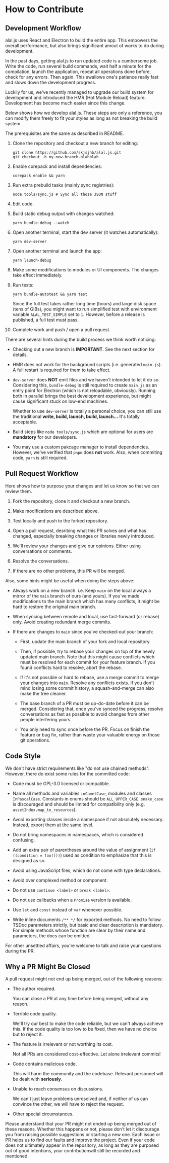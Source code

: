 # How to Contribute

## Development Workflow

alal.js uses React and Electron to build the entire app. This empowers the overall performance, but also brings significant amout of works to do during development.

In the past days, getting alal.js to run updated code is a cumbersome job. Write the code, run several build commands, wait half a minute for the compilation, launch the application, repeat all operations done before, check for any errors. Then again. This swallows one's patience really fast and slows down the development progress.

Luckliy for us, we've recently managed to upgrade our build system for development and introduced the HMR (Hot Module Reload) feature. Development has become much easier since this change.

Below shows how we develop alal.js. These steps are only a reference, you can modify them freely to fit your styles as long as not breaking the build system.

The prerequisites are the same as described in README.

1. Clone the repository and checkout a new branch for editing:
   
   ```shell
   git clone https://github.com/skjsjhb/alal.js.git
   git checkout -b my-new-branch-blahblah
   ```

2. Enable corepack and install dependencies:
   
   ```shell
   corepack enable && yarn
   ```

3. Run extra prebuild tasks (mainly sync registries):
   
   ```shell
   node tools/sync.js # Sync all those JSON stuff
   ```

4. Edit code.

5. Build static debug output with changes watched:
   
   ```shell
   yarn bundle-debug --watch
   ```

6. Open another terminal, start the dev server (it watches automatically):
   
   ```shell
   yarn dev-server
   ```

7. Open another terminal and launch the app:
   
   ```shell
   yarn launch-debug
   ```

8. Make some modifications to modules or UI components. The changes take effect immediately.

9. Run tests:
   
   ```shell
   yarn bundle-autotest && yarn test
   ```
   
   Since the full test takes rather long time (hours) and large disk space (tens of GiBs), you might want to run simplified test with environment variable `ALAL_TEST_SIMPLE` set to `1`. However, before a release is published, a full test must pass.

10. Complete work and push / open a pull request.

There are several hints during the build process we think worth noticing:

- Checking out a new branch is **IMPORTANT**. See the next section for details.

- HMR does not work for the background scripts (i.e. generated `main.js`). A full restart is required for them to take effect.

- `dev-server` does **NOT** emit files and we haven't intended to let it do so. Considering this, `bundle-debug` is still required to create `main.js` as an entry point for Electron (which is not reloadable, obviously). Running both in parallel brings the best development experience, but might cause significant stuck on low-end machines.
  
  Whether to use `dev-server` is totally a personal choice, you can still use the traditional **write, build, launch, build, launch...** It's totally acceptable.

- Build steps like `node tools/sync.js` which are optional for users are **mandatory** for our developers.

- You may use a custom pakcage manager to install dependencies. However, we've verified that `pnpm` does **not** work. Also, when commiting code, `yarn` is still required.

## Pull Request Workflow

Here shows how to purpose your changes and let us know so that we can review them.

1. Fork the repository, clone it and checkout a new branch.

2. Make modifications are described above.

3. Test locally and push to the forked repository.

4. Open a pull request, desribing what this PR solves and what has changed, especially breaking changes or libraries newly introduced.

5. We'll review your changes and give our opinions. Either using conversations or comments.

6. Resolve the conversations.

7. If there are no other problems, this PR will be merged.

Also, some hints might be useful when doing the steps above:

- Always work on a new branch. i.e. Keep `main` on the local always a mirror of the `main` branch of ours (and yours). If you've made modifications to the main branch which has many conflicts, it might be hard to restore the original main branch.

- When syncing between remote and local, use fast-forward (or rebase) only. Avoid creating redundant merge commits.

- If there are changes to `main` since you've checked-out your branch:
  
  - First, update the main branch of your fork and local repository.
  
  - Then, if possible, try to rebase your changes on top of the newly updated main branch. Note that this might cause conflicts which must be resolved for each commit for your feature branch. If you found conflicts hard to resolve, abort the rebase.
  
  - If it's not possible or hard to rebase, use a merge commit to merge your changes into `main`. Resolve any conflicts exists. If you don't mind losing some commit history, a squash-and-merge can also make the tree cleaner.
  
  - The base branch of a PR must be up-do-date before it can be merged. Considering that, once you've synced the progress, resolve conversations as fast as possible to avoid changes from other people interfering yours.
  
  - You only need to sync once before the PR. Focus on finish the feature or bug fix, rather than waste your valuable energy on those git operations.

## Code Style

We don't have strict requirements like "do not use chained methods". However, there do exist some rules for the committed code:

- Code must be GPL-3.0 licensed or compatible.

- Name all methods and variables `inCamelCase`, modules and classes `InPascalCase`. Constants in enums should be `ALL_UPPER_CASE`. `snake_case` is discouraged and should be limited for compatibility only (e.g. `assetIndex.map_to_resources`).

- Avoid exporting classes inside a namespace if not absolutely necessary. Instead, export them at the same level.

- Do not bring namespaces in namespaces, which is considered confusing.

- Add an extra pair of parentheses around the value of assignment (`if ((condition = foo()))`) used as condition to emphasize that this is designed as so.

- Avoid using JavaScript files, which do not come with type declarations.

- Avoid over complexed method or component.

- Do not use `continue <label>` or `break <label>`.

- Do not use callbacks when a `Promise` version is available.

- Use `let` and `const` instead of `var` whenever possible.

- Write inline documents `/** */` for exported methods. No need to follow TSDoc parameters strictly, but basic and clear description is mandatory. For simple methods whose function are clear by their name and parameters, the docs can be omitted.

For other unsettled affairs, you're welcome to talk and raise your questions during the PR.

## Why a PR Might Be Closed

A pull request might not end up being merged, out of the following reasons:

- The author required.
  
  You can close a PR at any time before being merged, without any reason.

- Terrible code quality.
  
  We'll try our best to make the code reliable, but we can't always achieve this. If the code quality is too low to be fixed, then we have no choice but to reject it.

- The feature is irrelevant or not worthing its cost.
  
  Not all PRs are considered cost-effective. Let alone irrelevant commits!

- Code contains malicious code.
  
  This will harm the community and the codebase. Relevant personnel will be dealt with **seriously**.

- Unable to reach consensus on discussions.
  
  We can't just leave problems unresolved and, if neither of us can convince the other, we will have to reject the request.

- Other special circumstances.

Please understand that your PR might not ended up being merged out of these reasons. Whether this happens or not, please don't let it discourage you from raising possible suggestions or starting a new one. Each issue or PR helps us to find our faults and improve the project. Even if your code does not ultimately appear in the repository, as long as they are purposed out of good intentions, your contributionwill still be recorded and mentioned.
